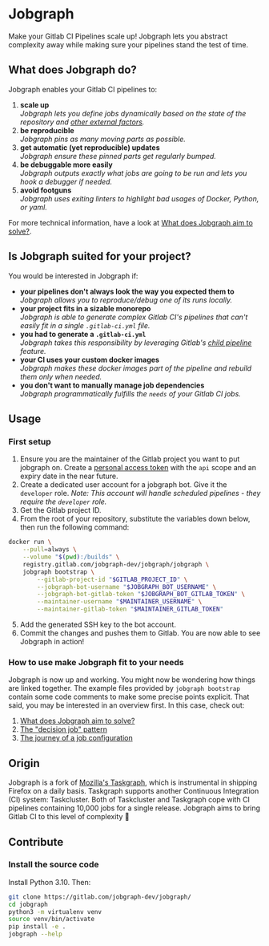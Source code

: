 # Jobgraph

Make your Gitlab CI Pipelines scale up! Jobgraph lets you abstract complexity away while making sure your pipelines stand the test of time.

## What does Jobgraph do?

Jobgraph enables your Gitlab CI pipelines to:

 1. **scale up**  
 *Jobgraph lets you define jobs dynamically based on the state of the repository and [other external factors](docs/the-decision-job-pattern.md).*
 1. **be reproducible**  
 *Jobgraph pins as many moving parts as possible.*
 1. **get automatic (yet reproducible) updates**  
 *Jobgraph ensure these pinned parts get regularly bumped.*
 1. **be debuggable more easily**  
 *Jobgraph outputs exactly what jobs are going to be run and lets you hook a debugger if needed.*
 1. **avoid footguns**  
 *Jobgraph uses exiting linters to highlight bad usages of Docker, Python, or yaml.*

For more technical information, have a look at [What does Jobgraph aim to solve?](docs/what-does-jobgraph-aim-to-solve.md).

## Is Jobgraph suited for your project?

You would be interested in Jobgraph if:

 * **your pipelines don't always look the way you expected them to**  
 *Jobgraph allows you to reproduce/debug one of its runs locally.*
 * **your project fits in a sizable monorepo**  
 *Jobgraph is able to generate complex Gitlab CI's pipelines that can't easily fit in a single `.gitlab-ci.yml` file.*
 * **you had to generate a `.gitlab-ci.yml`**  
 *Jobgraph takes this responsibility by leveraging Gitlab's [child pipeline](https://docs.gitlab.com/ee/ci/pipelines/parent_child_pipelines.html) feature.*
 * **your CI uses your custom docker images**  
 *Jobgraph makes these docker images part of the pipeline and rebuild them only when needed.*
 * **you don't want to manually manage job dependencies**  
 *Jobgraph programmatically fulfills the `needs` of your Gitlab CI jobs.*

## Usage

### First setup

 1. Ensure you are the maintainer of the Gitlab project you want to put jobgraph on. Create a [personal access token](https://gitlab.com/-/profile/personal_access_tokens) with the `api` scope and an expiry date in the near future.
 1. Create a dedicated user account for a jobgraph bot. Give it the `developer` role. *Note: This account will handle scheduled pipelines - they require the `developer` role.*
 1. Get the Gitlab project ID.
 1. From the root of your repository, substitute the variables down below, then run the following command:
```sh
docker run \
    --pull=always \
    --volume "$(pwd):/builds" \
    registry.gitlab.com/jobgraph-dev/jobgraph/jobgraph \
    jobgraph bootstrap \
        --gitlab-project-id "$GITLAB_PROJECT_ID" \
        --jobgraph-bot-username "$JOBGRAPH_BOT_USERNAME" \
        --jobgraph-bot-gitlab-token "$JOBGRAPH_BOT_GITLAB_TOKEN" \
        --maintainer-username "$MAINTAINER_USERNAME" \
        --maintainer-gitlab-token "$MAINTAINER_GITLAB_TOKEN"
```
 5. Add the generated SSH key to the bot account.
 6. Commit the changes and pushes them to Gitlab. You are now able to see Jobgraph in action!

### How to use make Jobgraph fit to your needs

Jobgraph is now up and working. You might now be wondering how things are linked together. The example files provided by `jobgraph bootstrap` contain some code comments to make some precise points explicit. That said, you may be interested in an overview first. In this case, check out:

 1. [What does Jobgraph aim to solve?](docs/what-does-jobgraph-aim-to-solve.md)
 1. [The "decision job" pattern](docs/the-decision-job-pattern.md)
 1. [The journey of a job configuration](docs/the-journey-of-a-job-configuration.md)

## Origin

Jobgraph is a fork of [Mozilla's Taskgraph](https://hg.mozilla.org/ci/taskgraph/), which is instrumental in shipping Firefox on a daily basis. Taskgraph supports another Continuous Integration (CI) system: Taskcluster. Both of Taskcluster and Taskgraph cope with CI pipelines containing 10,000 jobs for a single release. Jobgraph aims to bring Gitlab CI to this level of complexity 🙂

## Contribute

### Install the source code

Install Python 3.10. Then:

```sh
git clone https://gitlab.com/jobgraph-dev/jobgraph/
cd jobgraph
python3 -m virtualenv venv
source venv/bin/activate
pip install -e .
jobgraph --help
```
